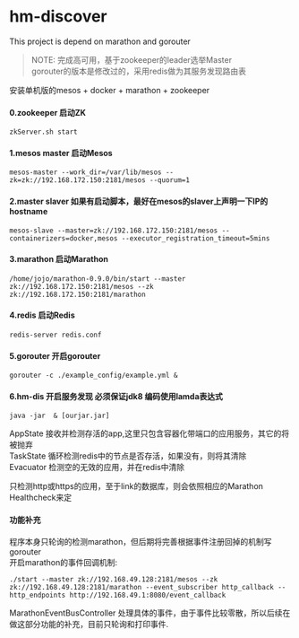 # hm-discover
This project is depend on marathon and gorouter

> NOTE: 完成高可用，基于zookeeper的leader选举Master<br />
> gorouter的版本是修改过的，采用redis做为其服务发现路由表<br />

安装单机版的mesos + docker + marathon + zookeeper

#### 0.zookeeper 启动ZK
```
zkServer.sh start
```
#### 1.mesos master 启动Mesos
```
mesos-master --work_dir=/var/lib/mesos --zk=zk://192.168.172.150:2181/mesos --quorum=1
```
#### 2.master slaver 如果有启动脚本，最好在mesos的slaver上声明一下IP的hostname
```
mesos-slave --master=zk://192.168.172.150:2181/mesos --containerizers=docker,mesos --executor_registration_timeout=5mins
```
#### 3.marathon 启动Marathon
```
/home/jojo/marathon-0.9.0/bin/start --master zk://192.168.172.150:2181/mesos --zk zk://192.168.172.150:2181/marathon
```
#### 4.redis 启动Redis
```
redis-server redis.conf
```
#### 5.gorouter 开启gorouter
```
gorouter -c ./example_config/example.yml &
```
#### 6.hm-dis 开启服务发现 必须保证jdk8 编码使用lamda表达式
```
java -jar  & [ourjar.jar]
```
AppState 接收并检测存活的app,这里只包含容器化带端口的应用服务，其它的将被抛弃<br />
TaskState 循环检测redis中的节点是否存活，如果没有，则将其清除<br />
Evacuator 检测空的无效的应用，并在redis中清除<br />

只检测http或https的应用，至于link的数据库，则会依照相应的Marathon Healthcheck来定<br />

#### 功能补充
程序本身只轮询的检测marathon，但后期将完善根据事件注册回掉的机制写gorouter<br />
开启marathon的事件回调机制:
```
./start --master zk://192.168.49.128:2181/mesos --zk zk://192.168.49.128:2181/marathon --event_subscriber http_callback --http_endpoints http://192.168.49.1:8080/event_callback
```
MarathonEventBusController 处理具体的事件，由于事件比较零散，所以后续在做这部分功能的补充，目前只轮询和打印事件.
